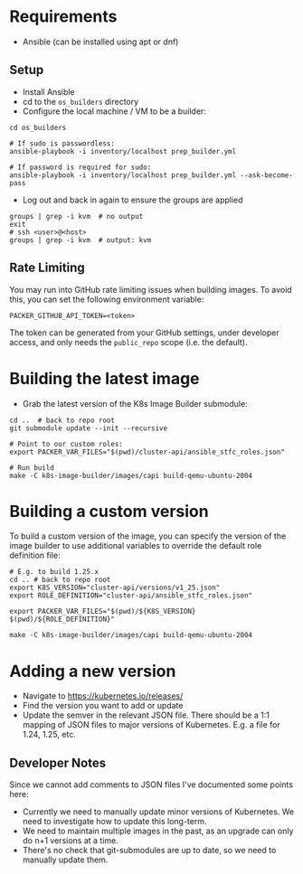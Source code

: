 Requirements
============

- Ansible (can be installed using apt or dnf)

Setup
-----

- Install Ansible
- cd to the `os_builders` directory
- Configure the local machine / VM to be a builder:

```shell
cd os_builders

# If sudo is passwordless:
ansible-playbook -i inventory/localhost prep_builder.yml

# If password is required for sudo:
ansible-playbook -i inventory/localhost prep_builder.yml --ask-become-pass
```
- Log out and back in again to ensure the groups are applied
```shell
groups | grep -i kvm  # no output
exit
# ssh <user>@<host>
groups | grep -i kvm  # output: kvm
```

Rate Limiting
-------------

You may run into GitHub rate limiting issues when building images. To avoid this, you can set the following environment variable:

`PACKER_GITHUB_API_TOKEN=<token>`

The token can be generated from your GitHub settings, under developer access, and only needs the `public_repo` scope (i.e. the default).

Building the latest image
=========================

- Grab the latest version of the K8s Image Builder submodule:

```shell
cd ..  # back to repo root
git submodule update --init --recursive

# Point to our custom roles:
export PACKER_VAR_FILES="$(pwd)/cluster-api/ansible_stfc_roles.json"

# Run build
make -C k8s-image-builder/images/capi build-qemu-ubuntu-2004
```

Building a custom version
=========================

To build a custom version of the image, you can specify the version of the image builder to use additional variables to override the default role definition file:

```shell
# E.g. to build 1.25.x
cd .. # back to repo root
export K8S_VERSION="cluster-api/versions/v1_25.json"
export ROLE_DEFINITION="cluster-api/ansible_stfc_roles.json"

export PACKER_VAR_FILES="$(pwd)/${K8S_VERSION} $(pwd)/${ROLE_DEFINITION}"

make -C k8s-image-builder/images/capi build-qemu-ubuntu-2004
```

Adding a new version
====================
- Navigate to https://kubernetes.io/releases/
- Find the version you want to add or update
- Update the semver in the relevant JSON file. There should be a 1:1 mapping of
JSON files to major versions of Kubernetes. E.g. a file for 1.24, 1.25, etc.


Developer Notes
---------------
Since we cannot add comments to JSON files I've documented some points here:

- Currently we need to manually update minor versions of Kubernetes. We need to investigate how to update this long-term.
- We need to maintain multiple images in the past, as an upgrade can only do n+1 versions at a time.
- There's no check that git-submodules are up to date, so we need to manually update them.
